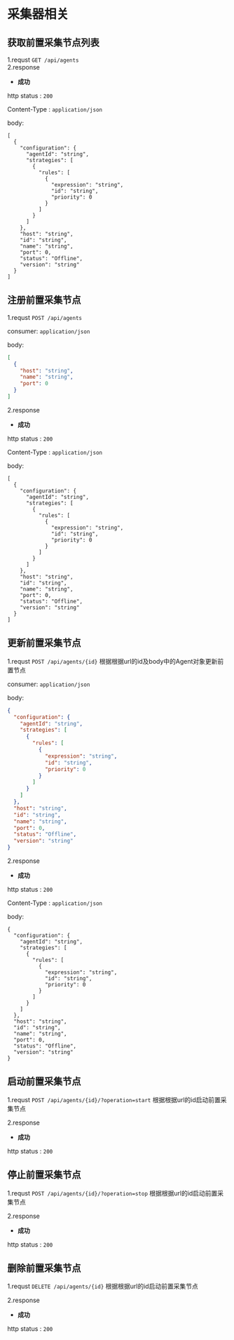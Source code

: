 # 采集器相关

## 获取前置采集节点列表
1.requst `GET /api/agents`  
2.response   

   * **成功**
    
   http status : `200`
    
   Content-Type : `application/json`
   
   body:
```
[
  {
    "configuration": {
      "agentId": "string",
      "strategies": [
        {
          "rules": [
            {
              "expression": "string",
              "id": "string",
              "priority": 0
            }
          ]
        }
      ]
    },
    "host": "string",
    "id": "string",
    "name": "string",
    "port": 0,
    "status": "Offline",
    "version": "string"
  }
]
```

## 注册前置采集节点
1.requst `POST /api/agents`  

  consumer: `application/json`
  
  body: 
```json
[
  {
    "host": "string",
    "name": "string",
    "port": 0
  }
]
```

2.response   

   * **成功**
    
   http status : `200`
    
   Content-Type : `application/json`
   
   body:
```
[
  {
    "configuration": {
      "agentId": "string",
      "strategies": [
        {
          "rules": [
            {
              "expression": "string",
              "id": "string",
              "priority": 0
            }
          ]
        }
      ]
    },
    "host": "string",
    "id": "string",
    "name": "string",
    "port": 0,
    "status": "Offline",
    "version": "string"
  }
]
```

## 更新前置采集节点
1.requst `POST /api/agents/{id}`  根据根据url的id及body中的Agent对象更新前置节点

  consumer: `application/json`
  
  body: 
```json
{
  "configuration": {
    "agentId": "string",
    "strategies": [
      {
        "rules": [
          {
            "expression": "string",
            "id": "string",
            "priority": 0
          }
        ]
      }
    ]
  },
  "host": "string",
  "id": "string",
  "name": "string",
  "port": 0,
  "status": "Offline",
  "version": "string"
}
```

2.response   

   * **成功**
    
   http status : `200`
    
   Content-Type : `application/json`
   
   body:
```
{
  "configuration": {
    "agentId": "string",
    "strategies": [
      {
        "rules": [
          {
            "expression": "string",
            "id": "string",
            "priority": 0
          }
        ]
      }
    ]
  },
  "host": "string",
  "id": "string",
  "name": "string",
  "port": 0,
  "status": "Offline",
  "version": "string"
}
```

## 启动前置采集节点
1.requst `POST /api/agents/{id}/?operation=start`  根据根据url的id启动前置采集节点

2.response   

   * **成功**
    
   http status : `200`

## 停止前置采集节点
1.requst `POST /api/agents/{id}/?operation=stop`  根据根据url的id启动前置采集节点

2.response   

   * **成功**
    
   http status : `200`

## 删除前置采集节点
1.requst `DELETE /api/agents/{id}`  根据根据url的id启动前置采集节点

2.response   

   * **成功**
    
   http status : `200`
    
